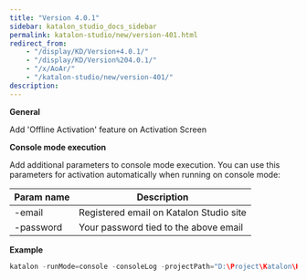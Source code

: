 ```yaml
---
title: "Version 4.0.1"
sidebar: katalon_studio_docs_sidebar
permalink: katalon-studio/new/version-401.html
redirect_from:
    - "/display/KD/Version+4.0.1/"
    - "/display/KD/Version%204.0.1/"
    - "/x/AoAr/"
    - "/katalon-studio/new/version-401/"
description:
---
```

**General**

Add 'Offline Activation' feature on Activation Screen

**Console mode execution**

Add additional parameters to console mode execution. You can use this parameters for activation automatically when running on console mode:

| Param name | Description |
| --- | --- |
| -email | Registered email on Katalon Studio site |
| -password | Your password tied to the above email |

**Example**

```groovy
katalon -runMode=console -consoleLog -projectPath="D:\Project\Katalon\Katalon_projects\Regression Test\RegressionTest\RegressionTest.prj" -retry=0 -testSuitePath="Test Suites/New Test Suite78" -browserType="Chrome" -email="vinhtest@gmail.com" -password="12345678"
```